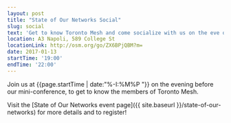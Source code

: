 ```yaml
---
layout: post
title: "State of Our Networks Social"
slug: social
text: 'Get to know Toronto Mesh and come socialize with us on the eve of our mini-conference!'
location: A3 Napoli, 589 College St
locationLink: http://osm.org/go/ZX6BPjQBM?m=
date: 2017-01-13
startTime: '19:00'
endTime: '22:00'
---
```


Join us at {{page.startTime | date:"%-I:%M%P "}} on the evening before our mini-conference, to get to know the members of Toronto Mesh.

Visit the [State of Our Networks event page]({{ site.baseurl }}/state-of-our-networks) for more details and to register!
